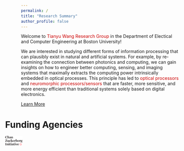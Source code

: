 ```yaml
---
permalink: /
title: "Research Summary"
author_profile: false
---
```


Welcome to <span style="color: #cc0000;">Tianyu Wang Research Group</span> in the Department of Electical and Computer Engineering at Boston University!

We are interested in studying different forms of information processing that can plausibly exist in natural and artificial systems. For example, by re-examining the connection between photonics and computing, we can gain insights on how to engineer better computing, sensing, and imaging systems that maximally extracts the computing power intrinsically embedded in optical processes. This principle has led to <span style="color: #cc0000;">optical processors</span> and <span style="color: #cc0000;">neuromorphic processors/sensors</span> that are faster, more sensitive, and more energy efficient than traditional systems solely based on digital electronics. 

<a href="https://tyw-lab.github.io/research/" class="btn">Learn More</a>


<h1 style="margin-left: -50px;">Funding Agencies</h1>

<div style="font-size:14pt;line-height:1.5;margin-left: -50px;justify">
    <div class="row">
        <div class="columnfig">
            <img src="../images/funding/Chan_Zuckerberg_Initiative.png" width="10%"/>
        </div>
    </div>
</div><br clear="all" />
